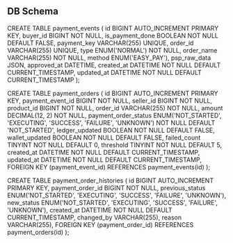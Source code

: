 DB Schema
---
CREATE TABLE payment_events (
    id BIGINT AUTO_INCREMENT PRIMARY KEY,
    buyer_id BIGINT NOT NULL,
    is_payment_done BOOLEAN NOT NULL DEFAULT FALSE,
    payment_key VARCHAR(255) UNIQUE,
    order_id VARCHAR(255) UNIQUE,
    type ENUM('NORMAL') NOT NULL,
    order_name VARCHAR(255) NOT NULL,
    method ENUM('EASY_PAY'),
    psp_raw_data JSON,
    approved_at DATETIME,
    created_at DATETIME NOT NULL DEFAULT CURRENT_TIMESTAMP,
    updated_at DATETIME NOT NULL DEFAULT CURRENT_TIMESTAMP
);

CREATE TABLE payment_orders (
    id BIGINT AUTO_INCREMENT PRIMARY KEY,
    payment_event_id BIGINT NOT NULL,
    seller_id BIGINT NOT NULL,
    product_id BIGINT NOT NULL,
    order_id VARCHAR(255) NOT NULL,
    amount DECIMAL(12, 2) NOT NULL,
    payment_order_status ENUM('NOT_STARTED', 'EXECUTING', 'SUCCESS', 'FAILURE', 'UNKNOWN') NOT NULL DEFAULT 'NOT_STARTED',
    ledger_updated BOOLEAN NOT NULL DEFAULT FALSE,
    wallet_updated BOOLEAN NOT NULL DEFAULT FALSE,
    failed_count TINYINT NOT NULL DEFAULT 0,
    threshold TINYINT NOT NULL DEFAULT 5,
    created_at DATETIME NOT NULL DEFAULT CURRENT_TIMESTAMP,
    updated_at DATETIME NOT NULL DEFAULT CURRENT_TIMESTAMP,
    FOREIGN KEY (payment_event_id) REFERENCES payment_events(id)
);

CREATE TABLE payment_order_histories (
    id BIGINT AUTO_INCREMENT PRIMARY KEY,
    payment_order_id BIGINT NOT NULL,
    previous_status ENUM('NOT_STARTED', 'EXECUTING', 'SUCCESS', 'FAILURE', 'UNKNOWN'),
    new_status ENUM('NOT_STARTED', 'EXECUTING', 'SUCCESS', 'FAILURE', 'UNKNOWN'),
    created_at DATETIME NOT NULL DEFAULT CURRENT_TIMESTAMP,
    changed_by VARCHAR(255),
    reason VARCHAR(255),
    FOREIGN KEY (payment_order_id) REFERENCES payment_orders(id)
);

